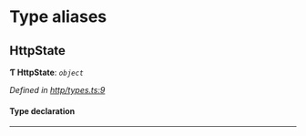 

# Type aliases

<a id="httpstate"></a>

##  HttpState

**Ƭ HttpState**: *`object`*

*Defined in [http/types.ts:9](https://github.com/polkadot-js/api/blob/3e7e1c6/packages/rpc-provider/src/http/types.ts#L9)*

#### Type declaration

___

